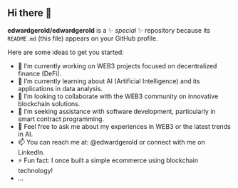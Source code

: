 ## Hi there 👋

**edwardgerold/edwardgerold** is a ✨ _special_ ✨ repository because its `README.md` (this file) appears on your GitHub profile.

Here are some ideas to get you started:

- 🔭 I’m currently working on WEB3 projects focused on decentralized finance (DeFi).
- 🌱 I’m currently learning about AI (Artificial Intelligence) and its applications in data analysis.
- 👯 I’m looking to collaborate with the WEB3 community on innovative blockchain solutions.
- 🤔 I’m seeking assistance with software development, particularly in smart contract programming.
- 💬 Feel free to ask me about my experiences in WEB3 or the latest trends in AI.
- 📫 You can reach me at: @edwardgerold or connect with me on LinkedIn.
- ⚡ Fun fact: I once built a simple ecommerce using blockchain technology!
- ...
